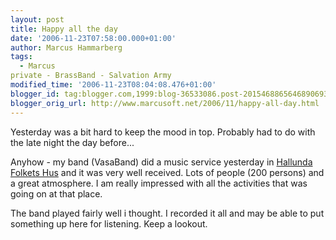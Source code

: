 ```yaml
---
layout: post
title: Happy all the day
date: '2006-11-23T07:58:00.000+01:00'
author: Marcus Hammarberg
tags:
  - Marcus
private - BrassBand - Salvation Army
modified_time: '2006-11-23T08:04:08.476+01:00'
blogger_id: tag:blogger.com,1999:blog-36533086.post-2015468865646890693
blogger_orig_url: http://www.marcusoft.net/2006/11/happy-all-day.html
---
```


Yesterday was a bit hard to keep the mood in top. Probably had to do
with the late night the day before...

Anyhow - my band (VasaBand) did a music service yesterday in [Hallunda
Folkets Hus](http://www.hallunda.fh.se/) and it was very well received.
Lots of people (200 persons) and a great atmosphere. I am really
impressed with all the activities that was going on at that place.

The band played fairly well i thought. I recorded it all and may be able
to put something up here for listening. Keep a lookout.
